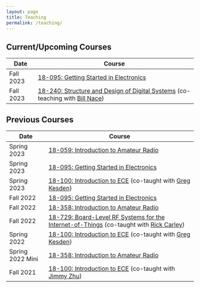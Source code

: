 ```yaml
---
layout: page
title: Teaching
permalink: /teaching/
---
```


## Current/Upcoming Courses

| Date | Course | 
| --- | --- |
| Fall 2023 | [18-095: Getting Started in Electronics](/files/18095_flyer_v2.pdf) |
| Fall 2023 | [18-240: Structure and Design of Digital Systems](https://courses.ece.cmu.edu/18240) (co-teaching with [Bill Nace](https://www.ece.cmu.edu/directory/bios/nace-bill.html)) |

## Previous Courses

| Date | Course | 
| --- | --- |
| Spring 2023 | [18-059: Introduction to Amateur Radio](/ece059/) |
| Spring 2023 | [18-095: Getting Started in Electronics](/files/18095_flyer_v2.pdf) |
| Spring 2023 | [18-100: Introduction to ECE](https://courses.ece.cmu.edu/18100) (co-taught with [Greg Kesden](https://www.andrew.cmu.edu/user/gkesden/)) |
| Fall 2022 | [18-095: Getting Started in Electronics](/files/18095_flyer_v2.pdf) |
| Fall 2022 | [18-358: Introduction to Amateur Radio](/ece059/) |
| Fall 2022 | [18-729: Board-Level RF Systems for the Internet-of-Things](/files/18729-MIMO-RF-1-page-flyer.pdf) (co-taught with [Rick Carley](https://www.ece.cmu.edu/directory/bios/carley-rick.html))|
| Spring 2022 | [18-100: Introduction to ECE](https://courses.ece.cmu.edu/18100) (co-taught with [Greg Kesden](https://www.andrew.cmu.edu/user/gkesden/)) |
| Spring 2022 Mini | [18-358: Introduction to Amateur Radio](/ece059/) |
| Fall 2021 | [18-100: Introduction to ECE](https://courses.ece.cmu.edu/18100) (co-taught with [Jimmy Zhu](https://engineering.cmu.edu/directory/bios/zhu-jiangang.html)) |

<!--## Projects
# *18095*: Electronics for non-majors


## Previous Projects
# *EE40LX*: Analog circuits MOOC for all
<img width="700" title="EE40LX: Electronic Interfaces" src="/img/ee40lx_banner.png">

With [Prof. Michel Maharbiz](https://maharbizgroup.wordpress.com/), I co-taught *EE40LX*, a lab-based massive open online course (MOOC) about analog electronics which ran from 2015-2016.
The purpose of this course was to introduce the fundamentals of electronics to a broad global audience.
By following along with the course, students built a simple robot from scratch using a microcontroller and common electronics parts and houshold items.
Over 80000 students enrolled from over 190 nations, and >2200 students completed the course, [with >850 robots built](https://www.youtube.com/results?search_query=ee40lx+robot).
- **T.J. Zajdel** and M.M. Maharbiz, [_Introducing electronics at scale with a massive online circuits lab_](https://peer.asee.org/introducing-electronics-at-scale-with-a-massive-online-circuits-lab), *Proceedings of 123rd ASEE Annual Conference and Exposition*, June 2016. 
- D. McGlynn, [_To teach the world robotics_](https://engineering.berkeley.edu/news/2015/06/to-teach-the-world-robotics/), *Berkeley Engineer*, June 2015.
- A. Pizano, [_Berkeley MOOC offers hardware-based engineering training_](https://e2e.ti.com/blogs_/archives/b/designproject/archive/2014/10/16/berkeley-mooc-offers-hardware-based-engineering-training-for-all), *E2E Texas Instruments*, October 2014.

# *Applied Electrical I*: Practical laboratory curriculum for technicians
<img width="700" title="EE40LX: Electronic Interfaces" src="/img/nortec_banner.PNG">

During spring 2016, I consulted with [ZAMITA](https://lkdfacility.org/zamita-zambia/) to develop hands-on 
laboratory curriculum to teach practical electronics to
mechanics-in-training in Zambia's Northern Technical College (NORTEC). The course used best practices in 
problem-based learning to develop prototyping and circuit debugging skills to prepare trainees for entry in the growing excavation and transport industries.
I also facilitated an on-site workshop with instructors on laboratory pedagogy and lecturing techniques for this material.
- [ZAMITA, Zambia: Public-Private Development Partnership](https://lkdfacility.org/zamita-zambia/)-->

<!--## Prior Experience

| Date | Course | Role | Location |
| --- | --- | --- | --- |
| Spring 2017 | [EE198/298: Hands-on Ham Radio](http://inst.eecs.berkeley.edu/~ee198-13/sp17/) | Acting Instructor | UC Berkeley |
| Fall 2016 | [EE98/198/298: Hands-on Ham Radio](http://inst.eecs.berkeley.edu/~ee198-13/fa16/) | Acting Instructor | UC Berkeley |
| Summer 2016 | PREP Physics: Introduction to Mechanics | Instructor | UC Berkeley |
| Spring 2016 | Applied Electrical I | Teaching and Curriculum Consultant | Northern Technical College, Zambia |
| Summer 2015 | PREP Physics: Introduction to Mechanics | Instructor | UC Berkeley |
| Summer 2015 | [EE40LX: Electronic Interfaces - Self-Paced](https://courses.edx.org/courses/course-v1:BerkeleyX+EE40LX+2T2015/info) | Co-instructor and MOOC Developer | BerkeleyX |
| Spring 2015 | [EE40LX: Electronic Interfaces](https://courses.edx.org/courses/BerkeleyX/EE40LX/1T2015/info) | Co-instructor and MOOC Developer | BerkeleyX |
| Fall 2014 | EE40: Introduction to Microelectronic Circuits | Head Lab GSI | UC Berkeley |
| Summer 2014 | PREP Physics: Introduction to Mechanics | Instructor | UC Berkeley |
| Summer 2013 | PREP Physics: Introduction to Mechanics | Instructor | UC Berkeley |
| Spring 2012 | ENG193: Engineering Fundamentals - Design | Undergraduate TA | Ohio State |
| Winter 2012 | ENG192: Engineering Fundamentals - Programming, Advanced Section | Undergraduate TA | Ohio State |
| Fall 2011 | ECE301: Design and Analysis in Circuits | Grader | Ohio State |
| Winter 2011 | ENG192: Engineering Fundamentals - Programming | Undergraduate TA | Ohio State |
| Fall 2010 | ENG191: Engineering Fundamentals - CAD | Undergraduate TA | Ohio State |
| Spring 2010 | ENG193: Engineering Fundamentals - Design | Undergraduate TA | Ohio State |
| Winter 2010 | ENG192: Engineering Fundamentals - Programming | Undergraduate TA | Ohio State |
| Fall 2009 | ENG191: Engineering Fundamentals - CAD | Undergraduate TA | Ohio State  |-->